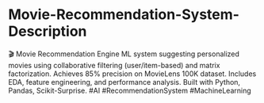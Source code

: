 # Movie-Recommendation-System-Description
🎬 Movie Recommendation Engine ML system suggesting personalized movies using collaborative filtering (user/item-based) and matrix factorization. Achieves 85% precision on MovieLens 100K dataset. Includes EDA, feature engineering, and performance analysis. Built with Python, Pandas, Scikit-Surprise.  #AI #RecommendationSystem #MachineLearning
